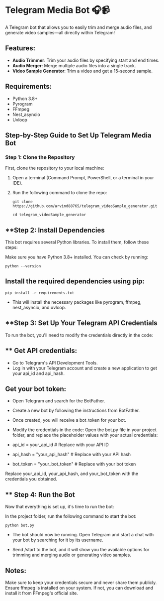 # Telegram Media Bot 🎧📹

A Telegram bot that allows you to easily trim and merge audio files, and generate video samples—all directly within Telegram!

## Features:
- **Audio Trimmer**: Trim your audio files by specifying start and end times.
- **Audio Merger**: Merge multiple audio files into a single track.
- **Video Sample Generator**: Trim a video and get a 15-second sample.

## Requirements:
- Python 3.8+
- Pyrogram
- FFmpeg
- Nest_asyncio
- Uvloop

## Step-by-Step Guide to Set Up Telegram Media Bot

### **Step 1: Clone the Repository**
First, clone the repository to your local machine:

1. Open a terminal (Command Prompt, PowerShell, or a terminal in your IDE).
2. Run the following command to clone the repo:
   
   ```
   git clone https://github.com/arvind88765/telegram_videoSample_generator.git
   ```

   ```
   cd telegram_videoSample_generator
   ```

  ## **Step 2: Install Dependencies
This bot requires several Python libraries. To install them, follow these steps:

Make sure you have Python 3.8+ installed. You can check by running:
```
python --version
```

## Install the required dependencies using pip:
```
pip install -r requirements.txt
```

- This will install the necessary packages like pyrogram, ffmpeg, nest_asyncio, and uvloop.

## **Step 3: Set Up Your Telegram API Credentials
To run the bot, you'll need to modify the credentials directly in the code:

## ** Get API credentials:

- Go to Telegram's API Development Tools.
- Log in with your Telegram account and create a new application to get your api_id and api_hash.
 
## Get your bot token:
- Open Telegram and search for the BotFather.
- Create a new bot by following the instructions from BotFather.
- Once created, you will receive a bot_token for your bot.
- Modify the credentials in the code: Open the bot.py file in your project folder, and replace the placeholder values with your actual credentials:

- api_id = your_api_id       # Replace with your API ID
- api_hash = "your_api_hash" # Replace with your API hash
- bot_token = "your_bot_token" # Replace with your bot token

Replace your_api_id, your_api_hash, and your_bot_token with the credentials you obtained.

## ** Step 4: Run the Bot
Now that everything is set up, it's time to run the bot:

In the project folder, run the following command to start the bot:

```
python bot.py
```

- The bot should now be running. Open Telegram and start a chat with your bot by searching for it by its username.

- Send /start to the bot, and it will show you the available options for trimming and merging audio or generating video samples.

## Notes:
Make sure to keep your credentials secure and never share them publicly.
Ensure ffmpeg is installed on your system. If not, you can download and install it from FFmpeg's official site.
